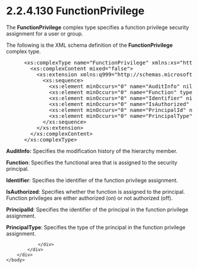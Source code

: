 <html dir="LTR" xmlns:mshelp="http://msdn.microsoft.com/mshelp" xmlns:ddue="http://ddue.schemas.microsoft.com/authoring/2003/5" xmlns:xlink="http://www.w3.org/1999/xlink" xmlns:tool="http://www.microsoft.com/tooltip">
    <head>
        <meta http-equiv="Content-Type" content="text/html; CHARSET=utf-8"></meta>
        <meta name="save" content="history"></meta>
        <title>2.2.4.130 FunctionPrivilege</title>
        <xml>
            <mshelp:toctitle title="2.2.4.130 FunctionPrivilege"></mshelp:toctitle>
            <mshelp:rltitle title="[MS-SSMDSWS-15]: FunctionPrivilege"></mshelp:rltitle>
            <mshelp:keyword index="A" term="401d0abe-bb72-4cb8-bd00-48da285279d1"></mshelp:keyword>
            <mshelp:attr name="DCSext.ContentType" value="open specification"></mshelp:attr>
            <mshelp:attr name="AssetID" value="401d0abe-bb72-4cb8-bd00-48da285279d1"></mshelp:attr>
            <mshelp:attr name="TopicType" value="kbRef"></mshelp:attr>
            <mshelp:attr name="DCSext.Title" value="[MS-SSMDSWS-15]: FunctionPrivilege" />
        </xml>
    </head>
    <body>
        <div id="header">
            <h1 class="heading">2.2.4.130 FunctionPrivilege</h1>
        </div>
        <div id="mainSection">
            <div id="mainBody">
                <div id="allHistory" class="saveHistory"></div>
                <div id="sectionSection0" class="section" name="collapseableSection">
                    

<p>The <b>FunctionPrivilege</b> complex type specifies a
function privilege security assignment for a user or group.</p>

<p>The following is the XML schema definition of the <b>FunctionPrivilege</b>
complex type.</p>

<dl>
<dd>
<div><pre> &lt;xs:complexType name=&quot;FunctionPrivilege&quot; xmlns:xs=&quot;http://www.w3.org/2001/XMLSchema&quot;&gt;
   &lt;xs:complexContent mixed=&quot;false&quot;&gt;
     &lt;xs:extension xmlns:q999=&quot;http://schemas.microsoft.com/sqlserver/masterdataservices/2009/09&quot; base=&quot;q999:DataContractBase&quot;&gt;
       &lt;xs:sequence&gt;
         &lt;xs:element minOccurs=&quot;0&quot; name=&quot;AuditInfo&quot; nillable=&quot;true&quot; type=&quot;q999:AuditInfo&quot; /&gt;
         &lt;xs:element minOccurs=&quot;0&quot; name=&quot;Function&quot; type=&quot;q999:FunctionalArea&quot; /&gt;
         &lt;xs:element minOccurs=&quot;0&quot; name=&quot;Identifier&quot; nillable=&quot;true&quot; type=&quot;q999:Identifier&quot; /&gt;
         &lt;xs:element minOccurs=&quot;0&quot; name=&quot;IsAuthorized&quot; type=&quot;xs:boolean&quot; /&gt;
         &lt;xs:element minOccurs=&quot;0&quot; name=&quot;PrincipalId&quot; nillable=&quot;true&quot; type=&quot;q999:Identifier&quot; /&gt;
         &lt;xs:element minOccurs=&quot;0&quot; name=&quot;PrincipalType&quot; type=&quot;q999:PrincipalType&quot; /&gt;
       &lt;/xs:sequence&gt;
     &lt;/xs:extension&gt;
   &lt;/xs:complexContent&gt;
 &lt;/xs:complexType&gt;
</pre></div>
</dd></dl>

<p><b>AuditInfo:</b> Specifies the modification history
of the hierarchy member.</p>

<p><b>Function</b>: Specifies the functional area that
is assigned to the security principal.</p>

<p><b>Identifier</b>: Specifies the identifier of the
function privilege assignment.</p>

<p><b>IsAuthorized</b>: Specifies whether the function
is assigned to the principal. Function privileges are either authorized (on) or
not authorized (off).</p>

<p><b>PrincipalId</b>: Specifies the identifier of the principal
in the function privilege assignment.</p>

<p><b>PrincipalType</b>: Specifies the type of the
principal in the function privilege assignment.</p>


                </div>
            </div>
        </div>
    </body>
</html>